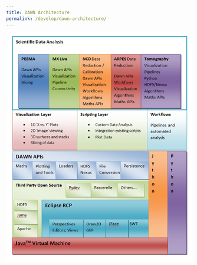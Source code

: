 ```yaml
---
title: DAWN Architecture
permalink: /develop/dawn-architecture/
---
```

![DAWN Architecture](/assets/pages/developing_dawn/DawnArchitecture.png)